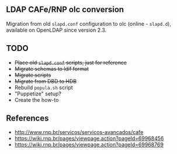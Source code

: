 LDAP CAFe/RNP olc conversion
------

Migration from old `slapd.conf` configuration to olc (online - `slapd.d`), available on OpenLDAP since version 2.3.

TODO
------

* ~~Place old `slapd.conf` scripts, just for reference~~
* ~~Migrate schemas to ldif format~~
* ~~Migrate scripts~~
* ~~Migrate from DBD to HDB~~
* Rebuild `popula.sh` script
* "Puppetize" setup?
* Create the how-to

References
------

* http://www.rnp.br/servicos/servicos-avancados/cafe
* https://wiki.rnp.br/pages/viewpage.action?pageId=69968456
* https://wiki.rnp.br/pages/viewpage.action?pageId=69968769